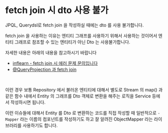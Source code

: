 # fetch join 시 dto 사용 불가 

JPQL, Querydsl로 fetch join 을 작성하실 때에는 dto 를 사용 불가합니다.<br/>

fetch join 을 사용하는 이유는 엔티티 그래프를 사용하기 위해서 사용하는 것이어서 엔티티 그래프로 참조할 수 있는 엔티티가 아닌 Dto 는 사용불가합니다.<br/>

자세한 내용은 아래의 내용을 참고하시기 바랍니다

- [inflearn - fetch join 시 에러 문제 문의입니다](https://www.inflearn.com/questions/687999/fetch-join%EC%8B%9C-%EC%97%90%EB%9F%AC-%EB%AC%B8%EC%A0%9C-%EB%AC%B8%EC%9D%98%EC%9E%85%EB%8B%88%EB%8B%A4)
- [@QueryProjection 과 fetch join](https://www.inflearn.com/questions/23847/queryprojection%EA%B3%BC-fetch-join)

<br/>



이런 경우 보통 Repository 에서 불러온 엔티티에 대해서 별도로 Stream 의 map() 과 같은 함수 내에서 Entity 의 그래프를 Dto 객체로 변환을 해주는 로직을 Service 등에서 작성하시면 됩니다. <br/>

이런 이슈들에 대해서 Entity 를 Dto 로 변환하는 코드를 직접 작성할 때 일반적으로 `-Mapper` 라는 이름의 컴포넌트를 작성하기도 하고 잘 알려진 ObjectMapper 라는 라이브러리를 사용하기도 합니다.<br/>

<br/>









